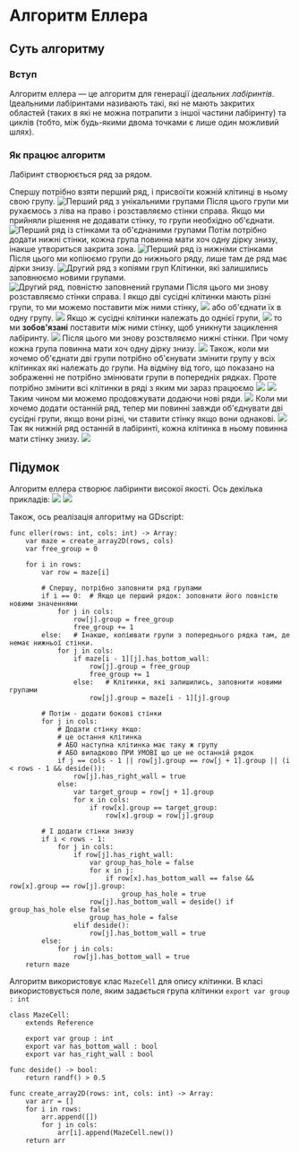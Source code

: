 # Алгоритм Еллера

## Суть алгоритму

### Вступ

Алгоритм еллера — це алгоритм для генерації *ідеальних лабіринтів*.
Ідеальними лабіринтами називають такі, які не мають закритих областей
(таких в які не можна потрапити з іншої частини лабіринту)
та циклів (тобто, між будь-якими двома точками є лише один можливий шлях).

### Як працює алгоритм

Лабіринт створюється ряд за рядом.

Спершу потрібно взяти перший ряд, і присвоїти кожній клітинці в ньому свою групу.
![Перший ряд з унікальними групами](images/eller-1.webp)
Після цього групи ми рухаємось з ліва на право і розставляємо стінки справа.
Якщо ми прийняли рішення не додавати стінку, то групи необхідно об'єднати.
![Перший ряд із стінками та об'єднаними групами](images/eller-2.webp)
Потім потрібно додати нижні стінки, кожна група повинна мати хоч одну дірку знизу,
інакше утвориться закрита зона.
![Перший ряд із нижніми стінками](images/eller-3.webp)
Після цього ми копіюємо групи до нижнього ряду, лише там де ряд має дірки знизу.
![Другий ряд з копіями груп](images/eller-4.webp)
Клітинки, які залишились заповнюємо новими групами.
![Другий ряд, повністю заповнений групами](images/eller-5.webp)
Після цього ми знову розставляємо стінки справа.
І якщо дві сусідні клітинки мають різні групи, то ми можемо поставити між ними стінку,
![](images/eller-6.webp)
або об'єднати їх в одну групу.
![](images/eller-7.webp)
Якщо ж сусідні клітинки належать до однієї групи,
![](images/eller-8.webp)
то ми **зобов'язані** поставити між ними стінку, щоб уникнути зациклення лабіринту.
![](images/eller-9.webp)
Після цього ми знову розствляємо нижні стінки. При чому кожна група повинна мати хоч одну дірку знизу.
![](images/eller-10.webp)
Також, коли ми хочемо об'єднати дві групи потрібно об'єнувати змінити групу у всіх клітинках
які належать до групи. На відміну від того, що показано на зображенні не потрібно змінювати групи
в попередніх рядках. Проте потрібно змінити всі клітинки в ряді з яким ми зараз працюємо
![](images/eller-11.webp)
![](images/eller-12.webp)
Таким чином ми можемо продовжувати додаючи нові ряди.
![](images/eller-13.webp)
Коли ми хочемо додати останній ряд, тепер ми повинні завжди об'єднувати дві сусідні групи,
якщо вони різні, чи ставити стінку якщо вони однакові.
![](images/eller-14.webp)
Так як нижній ряд останній в лабіринті, кожна клітинка в ньому повинна мати стінку знизу.
![](images/eller-15.webp)

## Підумок

Алгоритм еллера створює лабіринти високої якості. Ось декілька прикладів:
![](images/eller-maze.webp)
![](images/eller-maze2.webp)

Також, ось реалізація алгоритму на GDscript:

```
func eller(rows: int, cols: int) -> Array:
	var maze = create_array2D(rows, cols)
	var free_group = 0

	for i in rows:
		var row = maze[i]

		# Спершу, потрібно заповнити ряд групами
		if i == 0:  # Якщо це перший рядок: зоповнити його повністю новими значеннями
			for j in cols:
				row[j].group = free_group
				free_group += 1
		else:   # Інакше, копіювати групи з попереднього рядка там, де немає нижньої стінки.
			for j in cols:
				if maze[i - 1][j].has_bottom_wall:
					row[j].group = free_group
					free_group += 1
				else:   # Клітинки, які залишились, заповнити новими групами
					row[j].group = maze[i - 1][j].group

		# Потім - додати бокові стінки
		for j in cols:
			# Додати стінку якщо:
			# це остання клітинка
			# АБО наступна клітинка має таку ж групу
			# АБО випадково ПРИ УМОВІ що це не останній рядок
			if j == cols - 1 || row[j].group == row[j + 1].group || (i < rows - 1 && deside()):
				row[j].has_right_wall = true
			else:
				var target_group = row[j + 1].group
				for x in cols:
					if row[x].group == target_group:
						row[x].group = row[j].group

		# І додати стінки знизу
		if i < rows - 1:
			for j in cols:
				if row[j].has_right_wall:
					var group_has_hole = false
					for x in j:
						if row[x].has_bottom_wall == false && row[x].group == row[j].group:
							group_has_hole = true
					row[j].has_bottom_wall = deside() if group_has_hole else false
					group_has_hole = false
				elif deside():
					row[j].has_bottom_wall = true
		else:
			for j in cols:
				row[j].has_bottom_wall = true
	return maze
```

Алгоритм використовує клас `MazeCell` для опису клітинки.
В класі використовується поле, яким задається група клітинки `export var group : int`

```
class MazeCell:
	extends Reference

	export var group : int
	export var has_bottom_wall : bool
	export var has_right_wall : bool
```

```
func deside() -> bool:
	return randf() > 0.5
```

```
func create_array2D(rows: int, cols: int) -> Array:
	var arr = []
	for i in rows:
		arr.append([])
		for j in cols:
			arr[i].append(MazeCell.new())
	return arr
```
